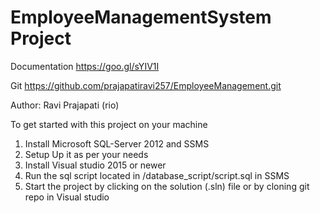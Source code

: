 # EmployeeManagementSystem Project
Documentation https://goo.gl/sYIV1I

Git https://github.com/prajapatiravi257/EmployeeManagement.git

Author: Ravi Prajapati (rio)

To get started with this project on your machine

1. Install Microsoft SQL-Server 2012 and SSMS
2. Setup Up it as per your needs
3. Install Visual studio 2015 or newer
4. Run the sql script located in /database_script/script.sql in SSMS
5. Start the project by clicking on the solution (.sln) file or by cloning git repo in Visual studio
